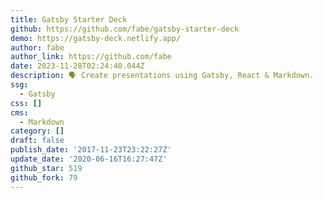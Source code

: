 ```yaml
---
title: Gatsby Starter Deck
github: https://github.com/fabe/gatsby-starter-deck
demo: https://gatsby-deck.netlify.app/
author: fabe
author_link: https://github.com/fabe
date: 2023-11-28T02:24:40.044Z
description: 🗣 Create presentations using Gatsby, React & Markdown.
ssg:
  - Gatsby
css: []
cms:
  - Markdown
category: []
draft: false
publish_date: '2017-11-23T23:22:27Z'
update_date: '2020-06-16T16:27:47Z'
github_star: 519
github_fork: 79
---
```


